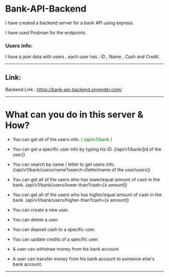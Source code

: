 # Bank-API-Backend

I have created a backend server for a bank API using express.

I have used Postman for the endpoints.

### Users info:

I have a json data with users , each user has : ID , Name , Cash and Credit.

---

## Link:

Backend Link : https://bank-api-backend.onrender.com/

---

# What can you do in this server & How?

- You can get all of the users info.
  <font color="green">( /api/v1/bank )</font>

- You can get a specific user info by typing his ID. (/api/v1/bank/[id of the user])
- You can search by name / letter to get users info. (/api/v1/bank/users/name?search=[letter/name of the user/users])
- You can get all of the users who has lower/equal amount of cash in the bank. (api/v1/bank/users/lower-than?cash=[x amount])
- You can get all of the users who has higher/equal amount of cash in the bank. (api/v1/bank/users/higher-than?cash=[x amount])

- You can create a new user.
- You can delete a user.

- You can deposit cash to a specific user.
- You can update credits of a specific user.

- A user can withdraw money from his bank account.
- A user can transfer money from his bank account to someone else's bank account.

---
